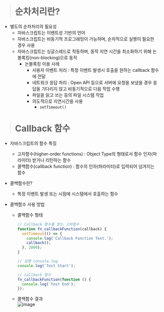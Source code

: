 > # 순차처리란?

- 별도의 순차처리의 필요성
  - 자바스크립트는 이벤트성 기반의 언어
  - 자바스크립트는 비동기적 프로그래밍이 가능하며, 순차적으로 실행이 필요한 경우 사용
  - 자바스크립트는 싱글스레드로 작동하며, 동작 지연 시간을 최소화하기 위해 논블록킹(non-blocking)으로 동작
    - 논블록킹 이용 사례
      - 사용자 이벤트 처리 : 특정 이벤트 발생시 호출을 원하는 callback 함수에 전달
      - 네트워크 응답 처리 : Open API 등으로 서버에 요청을 보냈을 경우 응답을 기다리지 않고 비동기적으로 다음 작업 수행
      - 파일을 읽고 쓰는 등의 파일 시스템 작업
      - 의도적으로 지연시간을 사용
        - `setTimeout()`

> # Callback 함수

- 자바스크립트의 함수 특징
  - 고차함수(higher-order functions) : Object Type의 형태로서 함수 인자(파라미터) 받거나 리턴하는 함수
  - 콜백함수(callback function) : 함수의 인자(파라미터)로 입력되어 넘겨지는 함수

- 콜백함수란?
  - 특정 이벤트 발생 또는 시점에 시스템에서 호출하는 함수

- 콜백함수 사용 방법
  - 콜백함수 형태
    ```javascript
    // Callback 함수를 받는 고차함수
    function fn_callbackFunction(callback) {
      setTimeout(() => {
        console.log('Callback Function Test.');
        callback();
      }, 2000);
    }

    // 실행 console.log
    console.log('Test Start');

    // callback 함수
    fn_callbackFunction(function () {
      console.log('Test End');
    });
    ```
  - 콜백함수 결과<br /> ![image](https://user-images.githubusercontent.com/81629923/137620586-15991c11-53c5-4357-a058-4f9876694708.png)
